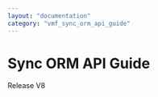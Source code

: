 ```yaml
---
layout: "documentation"
category: "vmf_sync_orm_api_guide"
---
```

                     

# Sync ORM API Guide

Release V8
